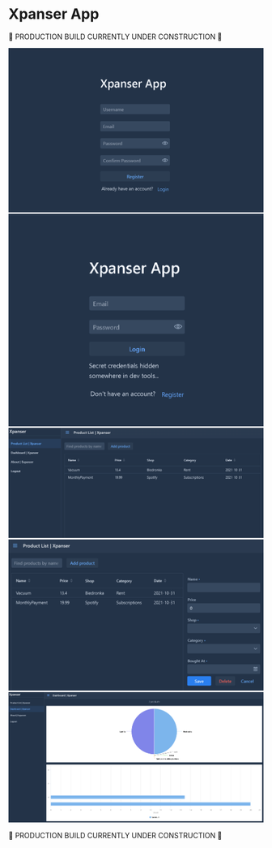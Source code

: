 # Xpanser App

🚧 PRODUCTION BUILD CURRENTLY UNDER CONSTRUCTION 🚧

![register page](github/images/img.png)
![login page](github/images/img_1.png)
![main page](github/images/img_2.png)
![edit form](github/images/img_3.png)
![dashboard](github/images/img_4.png)

🚧 PRODUCTION BUILD CURRENTLY UNDER CONSTRUCTION 🚧
